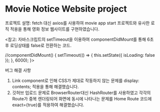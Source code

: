 # Movie Notice Website project

프로젝트 설명: fetch 대신 axios를 사용하여 movie app start 프로젝트와 유사한 로직 적용을 통해 영화 정보 웹사이트를 구현하였습니다.

<참고: 자바스크립트의 setTimeout을 이용하여 componentDidMount를 통해 6초 후 로딩상태를 false로 전환하는 코드.
<br />

//componentDidMount() {
setTimeout(() => {
this.setState({ isLoading: false });
}, 6000);
}>

버그 해결 사항

1. Link component로 인해 CSS가 제대로 작동하지 않는 문제를 display: contents; 적용을 통해 해결했습니다.
2. 깃허브 업로드 문제로 BrowserRouter대신 HashRouter를 사용하였고 각각의 Route가 중복 렌더링되어 화면에 동시에 나타나는 문제를 Home Route 코드에 exact={true}를 적용하여 해결했습니다.
